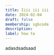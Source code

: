 ```yaml
---
title: Iiii iii iii
date: 2024-02-04
draft: false
membership: sgbcode
description:
label: how to
---
```

adasdsadsaad